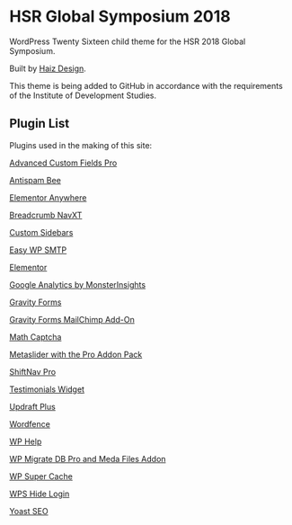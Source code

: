 # HSR Global Symposium 2018
WordPress Twenty Sixteen child theme for the HSR 2018 Global Symposium.

Built by [Haiz Design](https://haizdesign.com).

This theme is being added to GitHub in accordance with the requirements of the Institute of Development Studies.

## Plugin List
Plugins used in the making of this site:

[Advanced Custom Fields Pro](https://www.advancedcustomfields.com/)

[Antispam Bee](https://wordpress.org/plugins/antispam-bee/)

[Elementor Anywhere](https://wordpress.org/plugins/anywhere-elementor/)

[Breadcrumb NavXT](https://wordpress.org/plugins/breadcrumb-navxt/)

[Custom Sidebars](https://wordpress.org/plugins/custom-sidebars/)

[Easy WP SMTP](https://wordpress.org/plugins/easy-wp-smtp/)

[Elementor](https://wordpress.org/plugins/elementor/)

[Google Analytics by MonsterInsights](https://wordpress.org/plugins/google-analytics-for-wordpress/)

[Gravity Forms](http://www.gravityforms.com/)

[Gravity Forms MailChimp Add-On](http://www.gravityforms.com/)

[Math Captcha](https://wordpress.org/plugins/wp-math-captcha/)

[Metaslider with the Pro Addon Pack](https://www.metaslider.com/)

[ShiftNav Pro](http://shiftnav.io/)

[Testimonials Widget](http://wordpress.org/plugins/testimonials-widget/)

[Updraft Plus](https://wordpress.org/plugins/updraftplus/)

[Wordfence](https://wordpress.org/plugins/wordfence/)

[WP Help](https://wordpress.org/plugins/wp-help/)

[WP Migrate DB Pro and Meda Files Addon](http://deliciousbrains.com/wp-migrate-db-pro/)

[WP Super Cache](https://wordpress.org/plugins/wp-super-cache/)

[WPS Hide Login](https://wordpress.org/plugins/wps-hide-login/)

[Yoast SEO](https://wordpress.org/plugins/wordpress-seo/)

